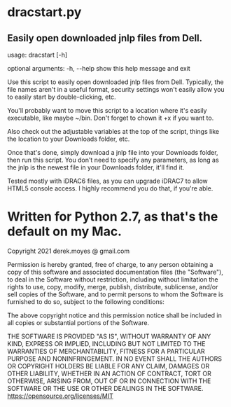 # dracstart.py
## Easily open downloaded jnlp files from Dell.

usage: dracstart [-h]

optional arguments:
  -h, --help  show this help message and exit

Use this script to easily open downloaded jnlp files from Dell. Typically, the 
  file names aren't in a useful format, security settings won't easily allow 
  you to easily start by double-clicking, etc.

You'll probably want to move this script to a location where it's easily 
  executable, like maybe ~/bin. Don't forget to chown it +x if you want to.

Also check out the adjustable variables at the top of the script, things like 
  the location to your Downloads folder, etc.

Once that's done, simply download a jnlp file into your Downloads folder, then 
  run this script. You don't need to specify any parameters, as long as the 
  jnlp is the newest file in your Downloads folder, it'll find it.

Tested mostly with iDRAC6 files, as you can upgrade iDRAC7 to allow HTML5 
  console access. I highly recommend you do that, if you're able.

Written for Python 2.7, as that's the default on my Mac.
==========
Copyright 2021 derek.moyes @ gmail.com 

Permission is hereby granted, free of charge, to any person obtaining a copy of 
this software and associated documentation files (the "Software"), to deal in 
the Software without restriction, including without limitation the rights to 
use, copy, modify, merge, publish, distribute, sublicense, and/or sell copies 
of the Software, and to permit persons to whom the Software is furnished to do 
so, subject to the following conditions:

The above copyright notice and this permission notice shall be included in all 
copies or substantial portions of the Software.

THE SOFTWARE IS PROVIDED "AS IS", WITHOUT WARRANTY OF ANY KIND, EXPRESS OR 
IMPLIED, INCLUDING BUT NOT LIMITED TO THE WARRANTIES OF MERCHANTABILITY, 
FITNESS FOR A PARTICULAR PURPOSE AND NONINFRINGEMENT. IN NO EVENT SHALL THE 
AUTHORS OR COPYRIGHT HOLDERS BE LIABLE FOR ANY CLAIM, DAMAGES OR OTHER 
LIABILITY, WHETHER IN AN ACTION OF CONTRACT, TORT OR OTHERWISE, ARISING FROM, 
OUT OF OR IN CONNECTION WITH THE SOFTWARE OR THE USE OR OTHER DEALINGS IN THE 
SOFTWARE. https://opensource.org/licenses/MIT
